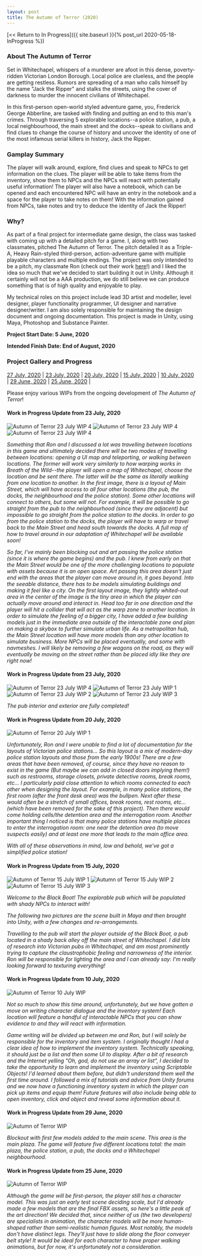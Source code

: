 ```yaml
---
layout: post
title: The Autumn of Terror (2020)
---
```



[<< Return to In Progress]({{ site.baseurl }}{% post_url 2020-05-18-InProgress %})

### **About The Autumn of Terror**
Set in Whitechapel, whispers of a murderer are afoot in this dense, poverty-ridden Victorian London Borough. Local police are clueless, and the people are getting restless. Rumors are spreading of a man who calls himself by the name "Jack the Ripper" and stalks the streets, using the cover of darkness to murder the innocent civilians of Whitechapel.  

In this first-person open-world styled adventure game, you, Frederick George Abberline, are tasked with finding and putting an end to this man's crimes. Through traversing 5 explorable locations--a police station, a pub, a local neighbourhood, the main street and the docks--speak to civilians and find clues to change the course of history and uncover the identity of one of the most infamous serial killers in history, Jack the Ripper. 


### **Gamplay Summary**
The player will walk around, explore, find clues and speak to NPCs to get information on the clues. The player will be able to take items from the inventory, show them to NPCs and the NPCs will react with potentially useful information! The player will also have a notebook, which can be opened and each encountered NPC will have an entry in the notebook and a space for the player to take notes on them! With the information gained from NPCs, take notes and try to deduce the identity of Jack the Ripper! 


### **Why?**
As part of a final project for intermediate game design, the class was tasked with coming up with a detailed pitch for a game. I, along with two classmates, pitched The Autumn of Terror. The pitch detailed it as a Triple-A, Heavy Rain-styled third-person, action-adventure game with multiple playable characters and multiple endings. 
The project was only intended to be a pitch, my classmate Ron (check out their work [here](https://ronojoymitra.itch.io/)!) and I liked the idea so much that we've decided to start building it out in Unity. Although it certainly will not be a AAA production, we do still believe we can produce something that is of high quality and enjoyable to play. 

My technical roles on this project include lead 3D artist and modeller, level designer, player functionality programmer, UI designer and narrative designer/writer. I am also solely responsible for maintaining the design document and ongoing documentation. This project is made in Unity, using Maya, Photoshop and Substance Painter. 


**Project Start Date: 5 June, 2020**

**Intended Finish Date: End of August, 2020**


### **Project Gallery and Progress**

[27 July, 2020](#work-in-progress-update-from-27-july-2020)	|	[23 July, 2020](#work-in-progress-update-from-23-july-2020)	|	[20 July, 2020](#work-in-progress-update-from-20-july-2020)	|	[15 July, 2020](#work-in-progress-update-from-15-july-2020)	|	[10 July, 2020](#work-in-progress-update-from-10-july-2020)	|	[29 June, 2020](#work-in-progress-update-from-29-june-2020)	|	[25 June, 2020](#work-in-progress-update-from-25-june-2020)	|

Please enjoy various WIPs from the ongoing development of _The Autumn of Terror_!


#### Work in Progress Update from 23 July, 2020 
![Autumn of Terror 23 July WIP 4](/assets/artwork/MyGames/AutumnOfTerror/MainStreetLayout.jpg)
![Autumn of Terror 23 July WIP 4](/assets/artwork/MyGames/AutumnOfTerror/AutumnOfTerror_WIP_2020_Jul27.jpg)
![Autumn of Terror 23 July WIP 4](/assets/artwork/MyGames/AutumnOfTerror/AutumnOfTerror_WIP_2020_Jul27_2.jpg)

_Something that Ron and I discussed a lot was travelling between locations in this game and ultimately decided there will be two modes of travelling between locations: opening a UI map and teleporting, or walking between locations. The former will work very similarly to how warping works in Breath of the Wild--the player will open a map of Whitechapel, choose the location and be sent there. The latter will be the same as literally walking from one location to another. In the first image, there is a layout of Main Street, which will have access to all four other locations (the pub, the docks, the neighbourhood and the police station). Some other locations will connect to others, but some will not. For example, it will be possible to go straight from the pub to the neighbourhood (since they are adjacent) but impossible to go straight from the police station to the docks. In order to go from the police station to the docks, the player will have to warp or travel back to the Main Street and head south towards the docks. A full map of how to travel around in our adaptation of Whitechapel will be available soon!_

_So far, I've mainly been blocking out and art passing the police station (since it is where the game begins) and the pub. I knew from early on that the Main Street would be one of the more challenging locations to populate with assets because it is an open space. Art passing this area doesn't just end with the areas that the player can move around in, it goes beyond. Into the seeable distance, there has to be models simulating buildings and making it feel like a city. On the first layout image, they lightly whited-out area in the center of the image is the tiny area in which the player can actually move around and interact in. Head too far in one direction and the player will hit a collider that will act as the warp zone to another location. In order to simulate the feeling of a bigger city, I have added a few building models just in the immediate area outside of the interactable zone and plan on making a skybox to further simulate urban life. As a metropolitan hub, the Main Street location will have more models than any other location to simulate business. More NPCs will be placed eventually, and some with navmeshes. I will likely be removing a few wagons on the road, as they will eventually be moving on the street rather than be placed idly like they are right now!_ 


#### Work in Progress Update from 23 July, 2020 

![Autumn of Terror 23 July WIP 4](/assets/artwork/MyGames/AutumnOfTerror/AutumnOfTerror_WIP_2020_Jul23_4.jpg)
![Autumn of Terror 23 July WIP 1](/assets/artwork/MyGames/AutumnOfTerror/AutumnOfTerror_WIP_2020_Jul23.jpg)
![Autumn of Terror 23 July WIP 2](/assets/artwork/MyGames/AutumnOfTerror/AutumnOfTerror_WIP_2020_Jul23_2.jpg)
![Autumn of Terror 23 July WIP 3](/assets/artwork/MyGames/AutumnOfTerror/AutumnOfTerror_WIP_2020_Jul23_3.jpg)

_The pub interior and exterior are fully completed!_


#### Work in Progress Update from 20 July, 2020 

![Autumn of Terror 20 July WIP 1](/assets/artwork/MyGames/AutumnOfTerror/PoliceStationLayout.jpg)

_Unfortunately, Ron and I were unable to find a lot of documentation for the layouts of Victorian police stations... So this layout is a mix of modern-day police station layouts and those from the early 1900s! There are a few areas that have been removed, of course, since they have no reason to exist in the game (But maybe we can add in closed doors implying them!) such as restrooms, storage closets, private detective rooms, break rooms, etc... I particularly paid close attention to which rooms connected to each other when designing the layout. For example, in many police stations, the first room (after the front desk area) was the bullpen. Next after these would often be a stretch of small offices, break rooms, rest rooms, etc... (which have been removed for the sake of this project). Then there would come holding cells/the detention area and the interrogation room. Another important thing I noticed is that many police stations have multiple places to enter the interrogation room: one near the detention area (to move suspects easily) and at least one more that leads to the main office area._

_With all of these observations in mind, low and behold, we've got a simplified police station!_


#### Work in Progress Update from 15 July, 2020 

![Autumn of Terror 15 July WIP 1](/assets/artwork/MyGames/AutumnOfTerror/AutumnOfTerror_WIP_2020_Jul14.jpg)
![Autumn of Terror 15 July WIP 2](/assets/artwork/MyGames/AutumnOfTerror/AutumnOfTerror_WIP_2020_Jul14_2.jpg)
![Autumn of Terror 15 July WIP 3](/assets/artwork/MyGames/AutumnOfTerror/AutumnOfTerror_WIP_2020_Jul14_3.jpg)

_Welcome to the Black Boot! The explorable pub which will be populated with shady NPCs to interact with!_

_The following two pictures are the scene built in Maya and then brought into Unity, with a few changes and re-arrangements._

_Travelling to the pub will start the player outside of the Black Boot, a pub located in a shady back alley off the main street of Whitechapel. I did lots of research into Victorian pubs in Whitechapel, and am most prominently trying to capture the claustrophobic feeling and narrowness of the interior. Ron will be responsible for lighting the area and I can already say: I'm really looking forward to texturing everything!_


#### Work in Progress Update from 10 July, 2020 

![Autumn of Terror 10 July WIP](/assets/artwork/MyGames/AutumnOfTerror/AutumnOfTerror_WIP_2020_Jul10.jpg)

_Not so much to show this time around, unfortunately, but we have gotten a move on writing character dialogue and the inventory system! Each location will feature a handful of interactable NPCs that you can show evidence to and they will react with information._

_Game writing will be divided up between me and Ron, but I will solely be responsible for the inventory and item system. I originally thought I had a clear idea of how to implement the inventory system. Technically speaking, it should just be a list and then some UI to display. After a bit of research and the Internet yelling "Oh, god, do not use an array or list", I decided to take the opportunity to learn and implement the inventory using Scriptable Objects! I'd learned about them before, but didn't understand them well the first time around. I followed a mix of tutorials and advice from Unity forums and we now have a functioning inventory system in which the player can pick up items and equip them! Future features will also include being able to open inventory, click and object and reveal some information about it._


#### Work in Progress Update from 29 June, 2020

![Autumn of Terror WIP](/assets/artwork/MyGames/AutumnOfTerror/AutumnOfTerror_WIP2.jpg)

_Blockout with first few models added to the main scene. This area is the main plaza. The game will feature five different locations total: the main plaza, the police station, a pub, the docks and a Whitechapel neighbourhood._


#### Work in Progress Update from 25 June, 2020

![Autumn of Terror WIP](/assets/artwork/MyGames/AutumnOfTerror/AutumnOfTerror_WIP1.jpg)

_Although the game will be first-person, the player still has a character model. This was just an early test scene deciding scale, but I'd already made a few models that are the final FBX assets, so here's a little peak of the art direction! We decided that, since neither of us (the two developers) are specialists in animation, the character models will be more human-shaped rather than semi-realistic human figures. Most notably, the models don't have distinct legs. They'll just have to slide along the floor conveyer belt style! It would be ideal for each character to have proper walking animations, but for now, it's unfortunately not a consideration._